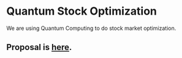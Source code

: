 # Quantum Stock Optimization

We are using Quantum Computing to do stock market optimization.

## Proposal is [here](proposal.md).
